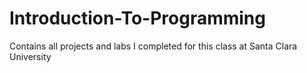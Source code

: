 # Introduction-To-Programming
Contains all projects and labs I completed for this class at Santa Clara University
